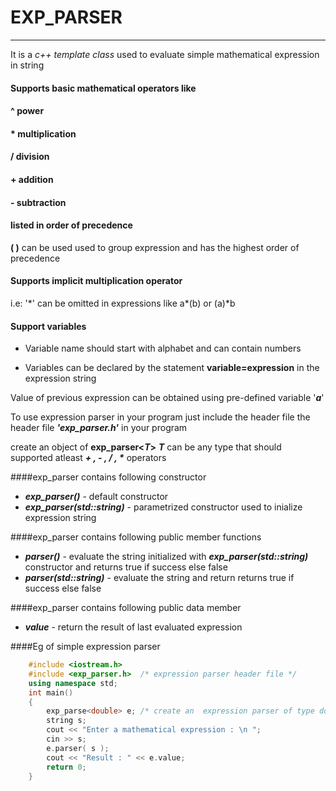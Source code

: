 # EXP_PARSER 
------------
It is a *c++ template class* used to evaluate simple mathematical expression in string

#### Supports basic mathematical operators  like

#### ^  power
#### *  multiplication
#### /  division
#### +  addition
#### -  subtraction

#### listed in order of precedence

__( )__ can be used used to group expression and has the highest order of precedence

#### Supports implicit multiplication operator
i.e: '\*' can be omitted in expressions like a\*(b) or (a)\*b

#### Support variables
- Variable name should start with alphabet and can contain numbers

- Variables can be declared by the statement __variable=expression__ in the expression string

Value of previous expression can be obtained using pre-defined variable '***a***'


To use expression parser in your program just include the header file the header file ***'exp_parser.h'*** in your program

create an object of  **exp_parser<*T*>**
***T*** can  be any type that should supported atleast
___+ , - , / , *___ operators

####exp_parser contains following constructor
-	 ***exp_parser()***  -   default constructor
-    ***exp_parser(std::string)***  -  parametrized constructor used to inialize expression string

####exp_parser contains following public member functions
-	 ***parser()*** - evaluate the string initialized with ***exp_parser(std::string)*** constructor and returns true if success else false
-    ***parser(std::string)*** -  evaluate the string and return returns true if success else false

####exp_parser contains following public data member
-	 ***value*** - return the result of last evaluated expression


####Eg of simple expression parser

```c++   
    #include <iostream.h>
    #include <exp_parser.h>  /* expression parser header file */
    using namespace std;
    int main()
    {
        exp_parse<double> e; /* create an  expression parser of type double */
        string s;
        cout << "Enter a mathematical expression : \n ";
        cin >> s;
        e.parser( s );
        cout << "Result : " << e.value;
        return 0;
  	}
```
